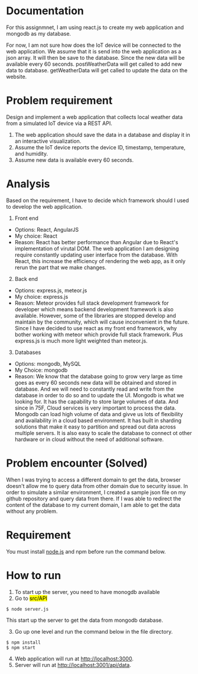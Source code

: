 # Documentation

For this assignmnet, I am using react.js to create my web application and mongodb as my database.

For now, I am not sure how does the IoT device will be connected to the web application. We assume that it is send into the web application as a json array. It will then be save to the database. Since the new data will be available every 60 seconds. postWeatherData will get called to add new data to database. getWeatherData will get called to update the data on the website. 

# Problem requirement
Design and implement a web application that collects local weather data from a simulated IoT device via a REST API. 

1. The web application should save the data in a database and display it in an interactive visualization. 
2. Assume the IoT device reports the device ID, timestamp, temperature, and humidity.
3. Assume new data is available every 60 seconds.

# Analysis

Based on the requirement, I have to decide which framework should I used to develop the web application.

1. Front end
- Options: React, AngularJS
- My choice: React
- Reason: React has better performance than Angular due to React's implementation of virutal DOM. The web application I am designing require constantly updating user interface from the database. With React, this increase the efficiency of rendering the web app, as it only rerun the part that we make changes. 

2. Back end 
- Options: express.js, meteor.js
- My choice: express.js
- Reason: Meteor provides full stack development framework for developer which means backend development framework is also available. However, some of the libraries are stopped develop and maintain by the community, which will cause inconvenient in the future. Since I have decided to use react as my front end framework, why bother working with meteor which provide full stack framework. Plus express.js is much more light weighted than meteor.js.


3. Databases
- Options: mongodb, MySQL
- My Choice: mongodb
- Reason: We know that the database going to grow very large as time goes as every 60 seconds new data will be obtained and stored in database. And we will need to constantly read and write from the database in order to do so and to update the UI. Mongodb is what we looking for. It has the capability to store large volumes of data. And since in 75F, Cloud services is very important to process the data. Mongodb can load high volume of data and givve us lots of flexibility and availability in a cloud based environment. It has built in sharding solutions that make it easy to partition and spread out data across multiple servers. It is also easy to scale the database to connect ot other hardware or in cloud without the need of additional software. 


# Problem encounter (Solved)

When I was trying to access a different domain to get the data, browser doesn't allow me to query data from other domain due to security issue. In order to simulate a similar environment, I created a sample json file on my github repository and query data from there. If I was able to redirect the content of the database to my current domain, I am able to get the data without any problem. 

# Requirement 

You must install [node.js]('https://nodejs.org/en/download/') and npm before run the command below. 

# How to run

1. To start up the server, you need to have monogdb available
2. Go to <mark>src/API</mark>

```
$ node server.js
```
This start up the server to get the data from mongodb database.

3. Go up one level and  run the command below in the file directory.

```
$ npm install
$ npm start
```

4. Web application will run at [http://localhost:3000](http://localhost:3000).
5. Server will run at [http://localhost:3001/api/data](http://localhost:3001/api/data).